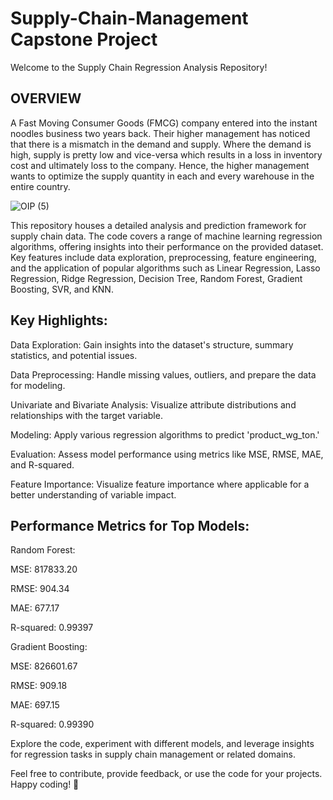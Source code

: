 # Supply-Chain-Management Capstone Project

Welcome to the Supply Chain Regression Analysis Repository!

## **OVERVIEW**

A Fast Moving Consumer Goods (FMCG) company entered into the instant noodles business two
years back. Their higher management has noticed that there is a mismatch in the demand and
supply. Where the demand is high, supply is pretty low and vice-versa which results in a loss in
inventory cost and ultimately loss to the company. Hence, the higher management wants to
optimize the supply quantity in each and every warehouse in the entire country.

![OIP (5)](https://github.com/AnjanaAbY/Supply-Chain-Management/assets/132831620/7ed3d9ab-a4f2-4f72-a3a4-a50ef80c2ed0)

This repository houses a detailed analysis and prediction framework for supply chain data. The code covers a range of machine learning regression algorithms, offering insights into their performance on the provided dataset. Key features include data exploration, preprocessing, feature engineering, and the application of popular algorithms such as Linear Regression, Lasso Regression, Ridge Regression, Decision Tree, Random Forest, Gradient Boosting, SVR, and KNN.

## **Key Highlights:**

Data Exploration: Gain insights into the dataset's structure, summary statistics, and potential issues.

Data Preprocessing: Handle missing values, outliers, and prepare the data for modeling.

Univariate and Bivariate Analysis: Visualize attribute distributions and relationships with the target variable.

Modeling: Apply various regression algorithms to predict 'product_wg_ton.'

Evaluation: Assess model performance using metrics like MSE, RMSE, MAE, and R-squared.

Feature Importance: Visualize feature importance where applicable for a better understanding of variable impact.

## **Performance Metrics for Top Models:**

Random Forest:

MSE: 817833.20

RMSE: 904.34

MAE: 677.17

R-squared: 0.99397

Gradient Boosting:

MSE: 826601.67

RMSE: 909.18

MAE: 697.15

R-squared: 0.99390

Explore the code, experiment with different models, and leverage insights for regression tasks in supply chain management or related domains.

Feel free to contribute, provide feedback, or use the code for your projects. Happy coding! 🚀
